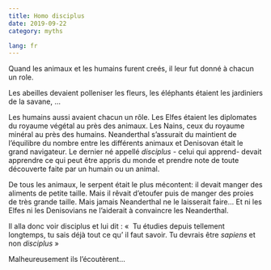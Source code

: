 ```yaml
---
title: Homo disciplus
date: 2019-09-22
category: myths

lang: fr
---
```

Quand les animaux et les humains furent creés, il leur fut donné à chacun un role.

Les abeilles devaient polleniser les fleurs, les éléphants étaient les jardiniers de la savane, ...

Les humains aussi avaient chacun un rôle. Les Elfes étaient les diplomates du royaume végétal au près des animaux. Les Nains, ceux du royaume minéral au près des humains. Neanderthal s’assurait du maintient de l’équilibre du nombre entre les différents animaux et Denisovan était le grand navigateur. Le dernier né appellé *disciplus* - celui qui apprend- devait apprendre ce qui peut être appris du monde et prendre note de toute découverte faite par un humain ou un animal.

De tous les animaux, le serpent était le plus mécontent: il devait manger des aliments de petite taille. Mais il rêvait d’etoufer puis de manger des proies de très grande taille. Mais jamais Neanderthal ne le laisserait faire... Et ni les Elfes ni les Denisovians ne l’aiderait à convaincre les Neanderthal.

Il alla donc voir disciplus et lui dit :
«  Tu étudies depuis tellement longtemps, tu sais déjà tout ce qu’ il faut savoir. Tu devrais être *sapiens* et non *disciplus* »

Malheureusement ils l’écoutèrent...